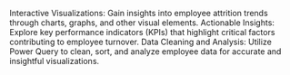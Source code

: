 Interactive Visualizations: Gain insights into employee attrition trends through charts, graphs, and other visual elements.
Actionable Insights: Explore key performance indicators (KPIs) that highlight critical factors contributing to employee turnover.
Data Cleaning and Analysis: Utilize Power Query to clean, sort, and analyze employee data for accurate and insightful visualizations.
